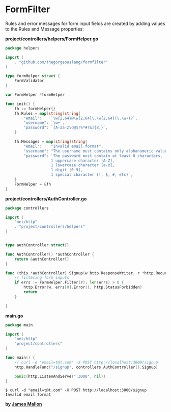 # FormFilter

Rules and error messages for form input fields are created by adding values to the Rules and Message properties:

**project/controllers/helpers/FormHelper.go**
```Go
package helpers

import (
	. "github.com/thegorgeouslang/formfilter"
)

type formHelper struct {
	FormValidator
}

var FormHelper *formHelper

func init() {
	fh := formHelper{}
	fh.Rules = map[string]string{
		"email":    `\w{2,64}@\w{2,64}\.\w{2,64}(\.\w+)?`,
		"username": `\w+`,
		"password": `[A-Za-z\d@$!%*#?&]{8,}`,
	}

	fh.Messages = map[string]string{
		"email":    "Invalid email format",
		"username": "The username must contains only alphanumeric values",
		"password": `The password must contain at least 8 characters,
                    1 uppercase character [A-Z],
                    1 lowercase character [a-z],
                    1 digit [0-9],
                    1 special character (!, $, #, etc)`,
	}
	FormHelper = &fh
}

```
**project/controllers/AuthController.go**

```Go
package controllers

import (
	"net/http"
	. "project/controllers/helpers"
)


type authController struct{}

func AuthController() *authController {
	return &authController{}
}

func (this *authController) Signup(w http.ResponseWriter, r *http.Request) {
	// filtering form inputs
	if errs := FormHelper.Filter(r); len(errs) > 0 {
		http.Error(w, errs[0].Error(), http.StatusForbidden)
		return
	}

}
```
**main.go**
```Go
package main

import (
	"net/http"
	"project/controllers"
)

func main() {
	// curl -d "email=t@t.com" -X POST http://localhost:3000/signup
	http.HandleFunc("/signup", controllers.AuthController().Signup)

	panic(http.ListenAndServe(":3000", nil))
}
```

```
$ curl -d "email=t@t.com" -X POST http://localhost:3000/signup
Invalid email format
```
**by [James Mallon]**

[James Mallon]: <https://www.linkedin.com/in/thiago-mallon/>
